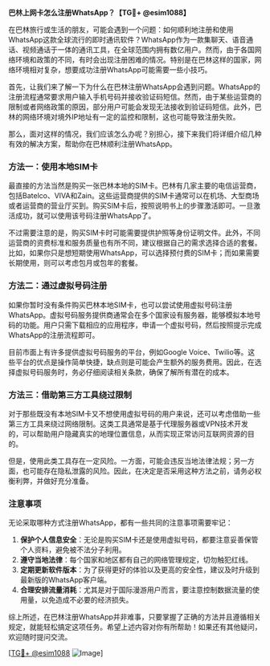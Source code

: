 **巴林上网卡怎么注册WhatsApp？【TG💪+ @esim1088】**

在巴林旅行或生活的朋友，可能会遇到一个问题：如何顺利地注册和使用WhatsApp这款全球流行的即时通讯软件？WhatsApp作为一款集聊天、语音通话、视频通话于一体的通讯工具，在全球范围内拥有数亿用户。然而，由于各国网络环境和政策的不同，有时会出现注册困难的情况。特别是在巴林这样的国家，网络环境相对复杂，想要成功注册WhatsApp可能需要一些小技巧。

首先，让我们来了解一下为什么在巴林注册WhatsApp会遇到问题。WhatsApp的注册流程通常要求用户输入手机号码并接收验证码短信。然而，由于某些运营商的限制或者网络政策的原因，部分用户可能会发现无法接收到验证码短信。此外，巴林的网络环境对境外IP地址有一定的监控和限制，这也可能导致注册失败。

那么，面对这样的情况，我们应该怎么办呢？别担心，接下来我们将详细介绍几种有效的解决方案，帮助你在巴林顺利注册WhatsApp。

### **方法一：使用本地SIM卡**

最直接的方法当然是购买一张巴林本地的SIM卡。巴林有几家主要的电信运营商，包括Batelco、VIVA和Zain。这些运营商提供的SIM卡通常可以在机场、大型商场或者运营商的营业厅买到。购买SIM卡后，按照说明书上的步骤激活即可。一旦激活成功，就可以使用该号码注册WhatsApp了。

不过需要注意的是，购买SIM卡时可能需要提供护照等身份证明文件。此外，不同运营商的资费标准和服务质量也有所不同，建议根据自己的需求选择合适的套餐。比如，如果你只是想短期使用WhatsApp，可以选择预付费的SIM卡；而如果需要长期使用，则可以考虑包月或包年的套餐。

### **方法二：通过虚拟号码注册**

如果你暂时没有条件购买巴林本地SIM卡，也可以尝试使用虚拟号码注册WhatsApp。虚拟号码服务提供商通常会在多个国家设有服务器，能够模拟本地号码的功能。用户只需下载相应的应用程序，申请一个虚拟号码，然后按照提示完成WhatsApp的注册流程即可。

目前市面上有许多提供虚拟号码服务的平台，例如Google Voice、Twilio等。这些平台的优点是操作简单快捷，缺点则是可能会产生额外的服务费用。因此，在选择虚拟号码服务时，务必仔细阅读相关条款，确保了解所有潜在的成本。

### **方法三：借助第三方工具绕过限制**

对于那些既没有本地SIM卡又不想使用虚拟号码的用户来说，还可以考虑借助一些第三方工具来绕过网络限制。这类工具通常是基于代理服务器或VPN技术开发的，可以帮助用户隐藏真实的地理位置信息，从而实现正常访问互联网资源的目的。

但是，使用此类工具存在一定风险。一方面，可能会违反当地法律法规；另一方面，也可能存在隐私泄露的风险。因此，在决定是否采用这种方法之前，请务必权衡利弊，并做好充分准备。

### **注意事项**

无论采取哪种方式注册WhatsApp，都有一些共同的注意事项需要牢记：

1. **保护个人信息安全**：无论是购买SIM卡还是使用虚拟号码，都要注意妥善保管个人资料，避免被不法分子利用。
2. **遵守当地法律**：每个国家和地区都有自己的网络管理规定，切勿触犯红线。
3. **定期更新软件版本**：为了获得更好的体验以及更高的安全性，建议及时升级到最新版的WhatsApp客户端。
4. **合理安排流量消耗**：尤其是对于国际漫游用户而言，要注意控制数据流量的使用量，以免造成不必要的经济损失。

综上所述，在巴林注册WhatsApp并非难事，只要掌握了正确的方法并且遵循相关规定，就能轻松搞定这项任务。希望上述内容对你有所帮助！如果还有其他疑问，欢迎随时提问交流。

[[TG💪+ @esim1088](https://t.me/s/esim1088) ![Image](https://i.postimg.cc/4NQfJmqS/Snipaste-2025-05-13-00-14-12.png)]